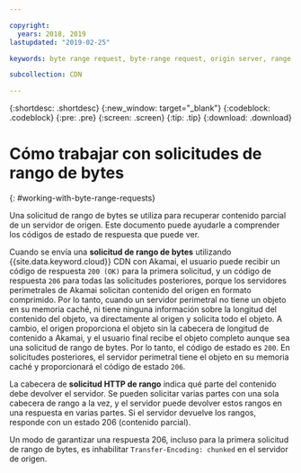 ```yaml
---

copyright:
  years: 2018, 2019
lastupdated: "2019-02-25"

keywords: byte range request, byte-range request, origin server, range HTTP request, transfer-encoding

subcollection: CDN

---
```


{:shortdesc: .shortdesc}
{:new_window: target="_blank"}
{:codeblock: .codeblock}
{:pre: .pre}
{:screen: .screen}
{:tip: .tip}
{:download: .download}


# Cómo trabajar con solicitudes de rango de bytes
{: #working-with-byte-range-requests}

Una solicitud de rango de bytes se utiliza para recuperar contenido parcial de un servidor de origen. Este documento puede ayudarle a comprender los códigos de estado de respuesta que puede ver.

Cuando se envía una **solicitud de rango de bytes** utilizando {{site.data.keyword.cloud}} CDN con Akamai, el usuario puede recibir un código de respuesta `200 (OK)` para la primera solicitud, y un código de respuesta `206` para todas las solicitudes posteriores, porque los servidores perimetrales de Akamai solicitan contenido del origen en formato comprimido. Por lo tanto, cuando un servidor perimetral no tiene un objeto en su memoria caché, ni tiene ninguna información sobre la longitud del contenido del objeto, va directamente al origen y solicita todo el objeto. A cambio, el origen proporciona el objeto sin la cabecera de longitud de contenido a Akamai, y el usuario final recibe el objeto completo aunque sea una solicitud de rango de bytes. Por lo tanto, el código de estado es `200`. En solicitudes posteriores, el servidor perimetral tiene el objeto en su memoria caché y proporcionará el código de estado `206`.

La cabecera de **solicitud HTTP de rango** indica qué parte del contenido debe devolver el servidor. Se pueden solicitar varias partes con una sola cabecera de rango a la vez, y el servidor puede devolver estos rangos en una respuesta en varias partes. Si el servidor devuelve los rangos, responde con un estado 206 (contenido parcial).

Un modo de garantizar una respuesta 206, incluso para la primera solicitud de rango de bytes, es inhabilitar `Transfer-Encoding: chunked` en el servidor de origen.
